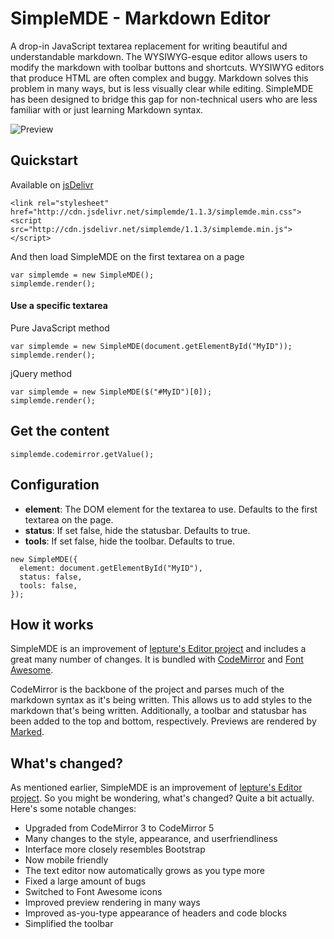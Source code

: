 # SimpleMDE - Markdown Editor
A drop-in JavaScript textarea replacement for writing beautiful and understandable markdown. The WYSIWYG-esque editor allows users to modify the markdown with toolbar buttons and shortcuts. WYSIWYG editors that produce HTML are often complex and buggy. Markdown solves this problem in many ways, but is less visually clear while editing. SimpleMDE has been designed to bridge this gap for non-technical users who are less familiar with or just learning Markdown syntax.

![Preview](http://i.imgur.com/b9hFHFT.png)

## Quickstart
Available on [jsDelivr](http://www.jsdelivr.com/about.php)

```
<link rel="stylesheet" href="http://cdn.jsdelivr.net/simplemde/1.1.3/simplemde.min.css">
<script src="http://cdn.jsdelivr.net/simplemde/1.1.3/simplemde.min.js"></script>
```

And then load SimpleMDE on the first textarea on a page

```
var simplemde = new SimpleMDE();
simplemde.render();
```

#### Use a specific textarea

Pure JavaScript method

```
var simplemde = new SimpleMDE(document.getElementById("MyID"));
simplemde.render();
```

jQuery method

```
var simplemde = new SimpleMDE($("#MyID")[0]);
simplemde.render();
```

## Get the content

```
simplemde.codemirror.getValue();
```

## Configuration

- **element**: The DOM element for the textarea to use. Defaults to the first textarea on the page.
- **status**: If set false, hide the statusbar. Defaults to true.
- **tools**: If set false, hide the toolbar. Defaults to true.

```
new SimpleMDE({
  element: document.getElementById("MyID"),
  status: false,
  tools: false,
});
```

## How it works
SimpleMDE is an improvement of [lepture's Editor project](https://github.com/lepture/editor) and includes a great many number of changes. It is bundled with [CodeMirror](https://github.com/codemirror/codemirror) and [Font Awesome](http://fortawesome.github.io/Font-Awesome/).

CodeMirror is the backbone of the project and parses much of the markdown syntax as it's being written. This allows us to add styles to the markdown that's being written. Additionally, a toolbar and statusbar has been added to the top and bottom, respectively. Previews are rendered by [Marked](https://github.com/chjj/marked).

## What's changed?
As mentioned earlier, SimpleMDE is an improvement of [lepture's Editor project](https://github.com/lepture/editor). So you might be wondering, what's changed? Quite a bit actually. Here's some notable changes:

- Upgraded from CodeMirror 3 to CodeMirror 5
- Many changes to the style, appearance, and userfriendliness
- Interface more closely resembles Bootstrap
- Now mobile friendly
- The text editor now automatically grows as you type more
- Fixed a large amount of bugs
- Switched to Font Awesome icons
- Improved preview rendering in many ways
- Improved as-you-type appearance of headers and code blocks
- Simplified the toolbar
